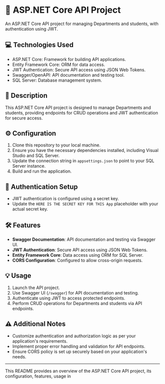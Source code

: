 # :rocket: ASP.NET Core API Project

An ASP.NET Core API project for managing Departments and students, with authentication using JWT.

## :computer: Technologies Used

- ASP.NET Core: Framework for building API applications.
- Entity Framework Core: ORM for data access.
- JWT Authentication: Secure API access using JSON Web Tokens.
- Swagger/OpenAPI: API documentation and testing tool.
- SQL Server: Database management system.

## :pencil: Description

This ASP.NET Core API project is designed to manage Departments and students, providing endpoints for CRUD operations and JWT authentication for secure access.

## :gear: Configuration

1. Clone this repository to your local machine.
2. Ensure you have the necessary dependencies installed, including Visual Studio and SQL Server.
3. Update the connection string in `appsettings.json` to point to your SQL Server instance.
4. Build and run the application.

## :key: Authentication Setup

- JWT authentication is configured using a secret key.
- Update the `HERE IS THE SECRET KEY FOR THIS App` placeholder with your actual secret key.

## :hammer_and_wrench: Features

- **Swagger Documentation**: API documentation and testing via Swagger UI.
- **JWT Authentication**: Secure API access using JSON Web Tokens.
- **Entity Framework Core**: Data access using ORM for SQL Server.
- **CORS Configuration**: Configured to allow cross-origin requests.

## :bulb: Usage

1. Launch the API project.
2. Use Swagger UI (`/swagger`) for API documentation and testing.
3. Authenticate using JWT to access protected endpoints.
4. Perform CRUD operations for Departments and students via API endpoints.

## :warning: Additional Notes

- Customize authentication and authorization logic as per your application's requirements.
- Implement proper error handling and validation for API endpoints.
- Ensure CORS policy is set up securely based on your application's needs.

---

This README provides an overview of the ASP.NET Core API project, its configuration, features, usage in
